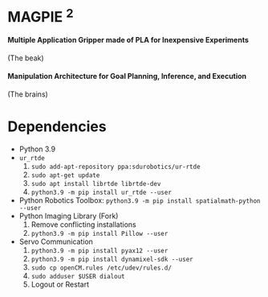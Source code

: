 # MAGPIE $^2$
#### **M**ultiple **A**pplication **G**ripper made of **P**LA for **I**nexpensive **E**xperiments
(The beak)
#### **M**anipulation **A**rchitecture for **G**oal **P**lanning, **I**nference, and **E**xecution
(The brains)

# Dependencies
* Python 3.9
* `ur_rtde`
    1. `sudo add-apt-repository ppa:sdurobotics/ur-rtde` 
    1. `sudo apt-get update`
    1. `sudo apt install librtde librtde-dev`
    1. `python3.9 -m pip install ur_rtde --user`
* Python Robotics Toolbox: `python3.9 -m pip install spatialmath-python --user`
* Python Imaging Library (Fork)
    1. Remove conflicting installations
    1. `python3.9 -m pip install Pillow --user`
* Servo Communication
    1. `python3.9 -m pip install pyax12 --user`
    1. `python3.9 -m pip install dynamixel-sdk --user`
    1. `sudo cp openCM.rules /etc/udev/rules.d/`
    1. `sudo adduser $USER dialout`
    1. Logout or Restart
